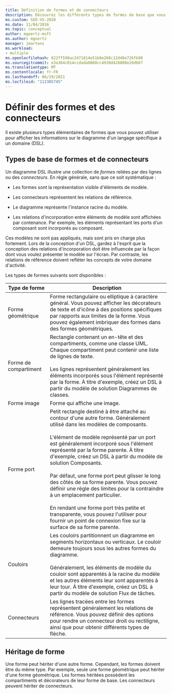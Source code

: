 ```yaml
---
title: Définition de formes et de connecteurs
description: Découvrez les différents types de formes de base que vous pouvez utiliser pour afficher des informations sur un diagramme dans un langage spécifique à un domaine (DSL).
ms.custom: SEO-VS-2020
ms.date: 11/04/2016
ms.topic: conceptual
author: mgoertz-msft
ms.author: mgoertz
manager: jmartens
ms.workload:
- multiple
ms.openlocfilehash: 622ff598ac2471814e51b0e268c12d40e726fb98
ms.sourcegitcommit: e3a364c014ccdada0860cc4930d428808e20d667
ms.translationtype: MT
ms.contentlocale: fr-FR
ms.lasthandoff: 06/19/2021
ms.locfileid: "112385745"
---
```

# <a name="define-shapes-and-connectors"></a>Définir des formes et des connecteurs

Il existe plusieurs types élémentaires de formes que vous pouvez utiliser pour afficher les informations sur le diagramme d'un langage spécifique à un domaine (DSL).

## <a name="basic-types-of-shapes-and-connectors"></a><a name="shapeTypes"></a> Types de base de formes et de connecteurs

Un diagramme DSL illustre une collection de *formes* reliées par des lignes ou des *connecteurs*. En règle générale, sans que ce soit systématique :

- Les formes sont la représentation visible d'éléments de modèle.

- Les connecteurs représentent les relations de référence.

- Le diagramme représente l'instance racine du modèle.

- Les relations d'incorporation entre éléments de modèle sont affichées par contenance. Par exemple, les éléments représentant les ports d'un composant sont incorporés au composant.

Ces modèles ne sont pas appliqués, mais sont pris en charge plus fortement. Lors de la conception d'un DSL, gardez à l'esprit que la conception des relations d'incorporation doit être influencée par la façon dont vous voulez présenter le modèle sur l'écran. Par contraste, les relations de référence doivent refléter les concepts de votre domaine d'activité.

Les types de formes suivants sont disponibles :

|Type de forme|Description|
|-|-|
|Forme géométrique|Forme rectangulaire ou elliptique à caractère général. Vous pouvez afficher les décorateurs de texte et d'icône à des positions spécifiques par rapports aux limites de la forme. Vous pouvez également imbriquer des formes dans des formes géométriques.|
|Forme de compartiment|Rectangle contenant un en-tête et des compartiments, comme une classe UML. Chaque compartiment peut contenir une liste de lignes de texte.<br /><br /> Les lignes représentent généralement les éléments incorporés sous l'élément représenté par la forme. À titre d'exemple, créez un DSL à partir du modèle de solution Diagrammes de classes.|
|Forme image|Forme qui affiche une image.|
|Forme port|Petit rectangle destiné à être attaché au contour d'une autre forme. Généralement utilisé dans les modèles de composants.<br /><br /> L'élément de modèle représenté par un port est généralement incorporé sous l'élément représenté par la forme parente. À titre d'exemple, créez un DSL à partir du modèle de solution Composants.<br /><br /> Par défaut, une forme port peut glisser le long des côtés de sa forme parente. Vous pouvez définir une règle des limites pour la contraindre à un emplacement particulier.<br /><br /> En rendant une forme port très petite et transparente, vous pouvez l'utiliser pour fournir un point de connexion fixe sur la surface de sa forme parente.|
|Couloirs|Les couloirs partitionnent un diagramme en segments horizontaux ou verticaux. Le couloir demeure toujours sous les autres formes du diagramme.<br /><br /> Généralement, les éléments de modèle du couloir sont apparentés à la racine du modèle et les autres éléments leur sont apparentés à leur tour. À titre d'exemple, créez un DSL à partir du modèle de solution Flux de tâches.|
|Connecteurs|Les lignes tracées entre les formes représentent généralement les relations de référence. Vous pouvez définir des options pour rendre un connecteur droit ou rectiligne, ainsi que pour obtenir différents types de flèche.|

## <a name="shape-inheritance"></a>Héritage de forme

Une forme peut hériter d'une autre forme. Cependant, les formes doivent être du même type. Par exemple, seule une forme géométrique peut hériter d'une forme géométrique. Les formes héritées possèdent les compartiments et décorateurs de leur forme de base. Les connecteurs peuvent hériter de connecteurs.
